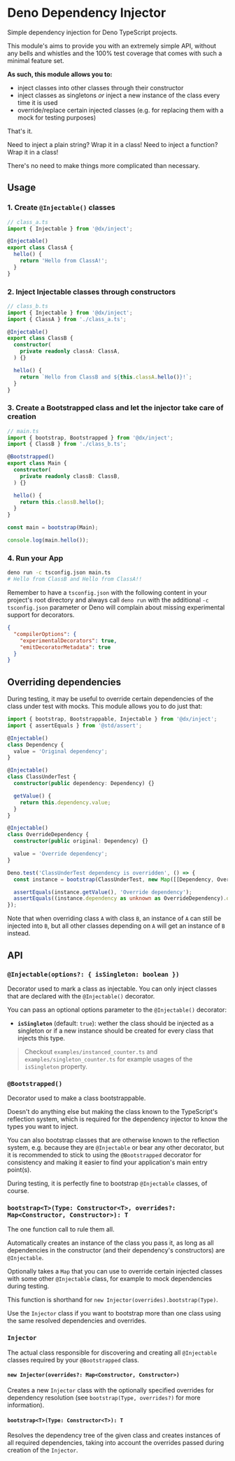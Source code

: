 # Deno Dependency Injector

Simple dependency injection for Deno TypeScript projects.

This module's aims to provide you with an extremely simple API, without any bells and whistles and the 100% test coverage that comes with such a minimal feature set.

**As such, this module allows you to:**

- inject classes into other classes through their constructor
- inject classes as singletons _or_ inject a new instance of the class every time it is used
- override/replace certain injected classes (e.g. for replacing them with a mock for testing purposes)

That's it.

Need to inject a plain string? Wrap it in a class!
Need to inject a function? Wrap it in a class!

There's no need to make things more complicated than necessary.

## Usage

### 1. Create `@Injectable()` classes

```ts
// class_a.ts
import { Injectable } from '@dx/inject';

@Injectable()
export class ClassA {
  hello() {
    return 'Hello from ClassA!';
  }
}
```

### 2. Inject Injectable classes through constructors

```ts
// class_b.ts
import { Injectable } from '@dx/inject';
import { ClassA } from './class_a.ts';

@Injectable()
export class ClassB {
  constructor(
    private readonly classA: ClassA,
  ) {}

  hello() {
    return `Hello from ClassB and ${this.classA.hello()}!`;
  }
}
```

### 3. Create a Bootstrapped class and let the injector take care of creation

```ts
// main.ts
import { bootstrap, Bootstrapped } from '@dx/inject';
import { ClassB } from './class_b.ts';

@Bootstrapped()
export class Main {
  constructor(
    private readonly classB: ClassB,
  ) {}

  hello() {
    return this.classB.hello();
  }
}

const main = bootstrap(Main);

console.log(main.hello());
```

### 4. Run your App

```sh
deno run -c tsconfig.json main.ts
# Hello from ClassB and Hello from ClassA!!
```

Remember to have a `tsconfig.json` with the following content in your project's root directory and always call `deno run` with the additional `-c tsconfig.json` parameter or Deno will complain about missing experimental support for decorators.

```json
{
  "compilerOptions": {
    "experimentalDecorators": true,
    "emitDecoratorMetadata": true
  }
}
```

## Overriding dependencies

During testing, it may be useful to override certain dependencies of the class under test with mocks.
This module allows you to do just that:

```ts
import { bootstrap, Bootstrappable, Injectable } from '@dx/inject';
import { assertEquals } from '@std/assert';

@Injectable()
class Dependency {
  value = 'Original dependency';
}

@Injectable()
class ClassUnderTest {
  constructor(public dependency: Dependency) {}

  getValue() {
    return this.dependency.value;
  }
}

@Injectable()
class OverrideDependency {
  constructor(public original: Dependency) {}

  value = 'Override dependency';
}

Deno.test('ClassUnderTest dependency is overridden', () => {
  const instance = bootstrap(ClassUnderTest, new Map([[Dependency, OverrideDependency]]));

  assertEquals(instance.getValue(), 'Override dependency');
  assertEquals((instance.dependency as unknown as OverrideDependency).original.value, 'Original dependency');
});
```

Note that when overriding class `A` with class `B`, an instance of `A` can still be injected into `B`, but all other classes depending on `A` will get an instance of `B` instead.

## API

### `@Injectable(options?: { isSingleton: boolean })`

Decorator used to mark a class as injectable.
You can only inject classes that are declared with the `@Injectable()` decorator.

You can pass an optional options parameter to the `@Injectable()` decorator:

- **`isSingleton`** (default: `true`): wether the class should be injected as a singleton or if a new instance should be created for every class that injects this type.

> Checkout `examples/instanced_counter.ts` and `examples/singleton_counter.ts` for example usages of the `isSingleton` property.

### `@Bootstrapped()`

Decorator used to make a class bootstrappable.

Doesn't do anything else but making the class known to the TypeScript's reflection system, which is required for the dependency injector to know the types you want to inject.

You can also bootstrap classes that are otherwise known to the reflection system, e.g. because they are `@Injectable` or bear any other decorator, but it is recommended to stick to using the `@Bootstrapped` decorator for consistency and making it easier to find your application's main entry point(s).

During testing, it is perfectly fine to bootstrap `@Injectable` classes, of course.

### `bootstrap<T>(Type: Constructor<T>, overrides?: Map<Constructor, Constructor>): T`

The one function call to rule them all.

Automatically creates an instance of the class you pass it, as long as all dependencies in the constructor (and their dependency's constructors) are `@Injectable`.

Optionally takes a `Map` that you can use to override certain injected classes with some other `@Injectable` class, for example to mock dependencies during testing.

This function is shorthand for `new Injector(overrides).bootstrap(Type)`.

Use the `Injector` class if you want to bootstrap more than one class using the same resolved dependencies and overrides.

### `Injector`

The actual class responsible for discovering and creating all `@Injectable` classes required by your `@Bootstrapped` class.

#### `new Injector(overrides?: Map<Constructor, Constructor>)`

Creates a new `Injector` class with the optionally specified overrides for dependency resolution (see `bootstrap(Type, overrides?)` for more information).

#### `bootstrap<T>(Type: Constructor<T>): T`

Resolves the dependency tree of the given class and creates instances of all required dependencies, taking into account the overrides passed during creation of the `Injector`.
